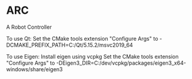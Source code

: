 # ARC
A Robot Controller

To use Qt:
Set the CMake tools extension "Configure Args" to -DCMAKE_PREFIX_PATH=C:/Qt/5.15.2/msvc2019_64

To use Eigen:
Install eigen using vcpkg
Set the CMake tools extension "Configure Args" to -DEigen3_DIR=C:/dev/vcpkg/packages/eigen3_x64-windows/share/eigen3
